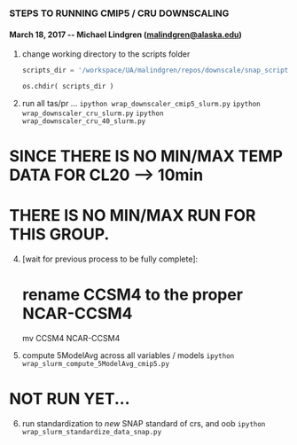 ### STEPS TO RUNNING CMIP5 / CRU DOWNSCALING
#### March 18, 2017 -- Michael Lindgren (malindgren@alaska.edu)

1. change working directory to the scripts folder
	```python
	scripts_dir = '/workspace/UA/malindgren/repos/downscale/snap_scripts/downscaling_10min'

	os.chdir( scripts_dir )
	```
2. run all tas/pr ...
	`ipython wrap_downscaler_cmip5_slurm.py`
	`ipython wrap_downscaler_cru_slurm.py`
	`ipython wrap_downscaler_cru_40_slurm.py`

# SINCE THERE IS NO MIN/MAX TEMP DATA FOR CL20 --> 10min 
# THERE IS NO MIN/MAX RUN FOR THIS GROUP.

4. [wait for previous process to be fully complete]:
	# rename CCSM4 to the proper NCAR-CCSM4
	mv CCSM4 NCAR-CCSM4

5. compute 5ModelAvg across all variables / models
	`ipython wrap_slurm_compute_5ModelAvg_cmip5.py`




# NOT RUN YET...
6. run standardization to *new* SNAP standard of crs, and oob
	`ipython wrap_slurm_standardize_data_snap.py`

